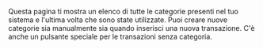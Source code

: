 Questa pagina ti mostra un elenco di tutte le categorie presenti nel tuo sistema e l'ultima volta che sono state utilizzate. Puoi creare nuove categorie sia manualmente sia quando inserisci una nuova transazione. C'è anche un pulsante speciale per le transazioni senza categoria.